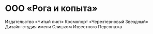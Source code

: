 # ООО «Рога и копыта»
 Издательство «Читый лист»
 Космопорт «Черезтерновый Звездный»
 Дизайн-студия имени Слишком Известного Персонажа